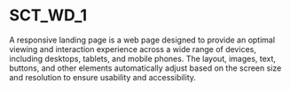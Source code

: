 # SCT_WD_1
A responsive landing page is a web page designed to provide an optimal viewing and interaction experience across a wide range of devices, including desktops, tablets, and mobile phones. The layout, images, text, buttons, and other elements automatically adjust based on the screen size and resolution to ensure usability and accessibility.  
